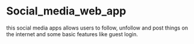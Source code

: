 # Social_media_web_app
this social media apps allows users to follow, unfollow and post things on the internet and some basic features like guest login. 
